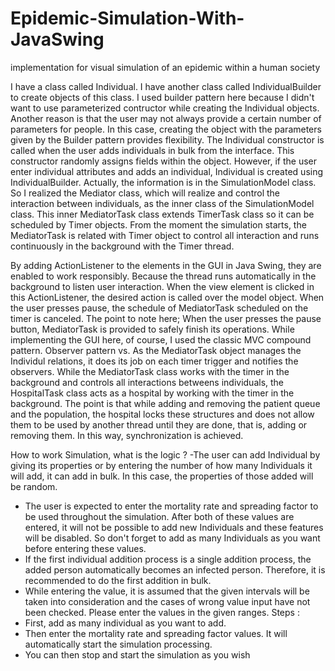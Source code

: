 # Epidemic-Simulation-With-JavaSwing
implementation for visual simulation of an epidemic within a human society

I have a class called Individual. I have another class called IndividualBuilder to 
create objects of this class. I used builder pattern here because I didn't want to 
use parameterized contructor while creating the Individual objects. Another 
reason is that the user may not always provide a certain number of parameters 
for people. In this case, creating the object with the parameters given by the 
Builder pattern provides flexibility. The Individual constructor is called when 
the user adds individuals in bulk from the interface. This constructor randomly 
assigns fields within the object. However, if the user enter individual attributes 
and adds an individual, Individual is created using IndividualBuilder.
Actually, the information is in the SimulationModel class. So I realized the 
Mediator class, which will realize and control the interaction between 
individuals, as the inner class of the SimulationModel class. This inner 
MediatorTask class extends TimerTask class so it can be scheduled by Timer 
objects. From the moment the simulation starts, the MediatorTask is related 
with Timer object to control all interaction and runs continuously in the 
background with the Timer thread.

By adding ActionListener to the elements in the GUI in Java Swing, they are 
enabled to work responsibly. Because the thread runs automatically in the 
background to listen user interaction. When the view element is clicked in this 
ActionListener, the desired action is called over the model object. When the 
user presses pause, the schedule of MediatorTask scheduled on the timer is 
canceled. The point to note here; When the user presses the pause button, 
MediatorTask is provided to safely finish its operations. While implementing 
the GUI here, of course, I used the classic MVC compound pattern. Observer 
pattern vs. As the MediatorTask object manages the Individul relations, it does 
its job on each timer trigger and notifies the observers.
While the MediatorTask class works with the timer in the background and 
controls all interactions betweens individuals, the HospitalTask class acts as a 
hospital by working with the timer in the background. The point is that while 
adding and removing the patient queue and the population, the hospital locks these structures and does not allow them to be used by another thread until 
they are done, that is, adding or removing them. In this way, synchronization is 
achieved.

How to work Simulation, what is the logic ?
-The user can add Individual by giving its properties or by entering the number 
of how many Individuals it will add, it can add in bulk. In this case, the 
properties of those added will be random.
- The user is expected to enter the mortality rate and spreading factor to be 
used throughout the simulation. After both of these values are entered, it will 
not be possible to add new Individuals and these features will be disabled. So 
don't forget to add as many Individuals as you want before entering these 
values.
- If the first individual addition process is a single addition process, the added 
person automatically becomes an infected person. Therefore, it is 
recommended to do the first addition in bulk.
- While entering the value, it is assumed that the given intervals will be taken 
into consideration and the cases of wrong value input have not been checked. 
Please enter the values in the given ranges.
Steps :
- First, add as many individual as you want to add.
- Then enter the mortality rate and spreading factor values. It will automatically 
start the simulation processing.
- You can then stop and start the simulation as you wish
